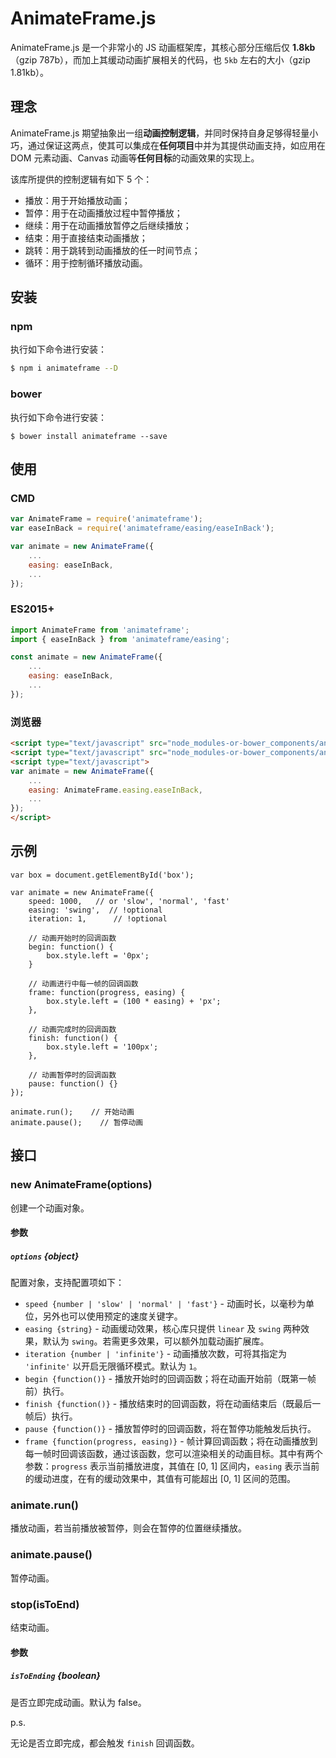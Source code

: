# AnimateFrame.js

AnimateFrame.js 是一个非常小的 JS 动画框架库，其核心部分压缩后仅 **1.8kb**（gzip 787b），而加上其缓动动画扩展相关的代码，也 `5kb` 左右的大小（gzip 1.81kb）。

## 理念

AnimateFrame.js 期望抽象出一组**动画控制逻辑**，并同时保持自身足够得轻量小巧，通过保证这两点，使其可以集成在**任何项目**中并为其提供动画支持，如应用在 DOM 元素动画、Canvas 动画等**任何目标**的动画效果的实现上。

该库所提供的控制逻辑有如下 5 个：

- 播放：用于开始播放动画；
- 暂停：用于在动画播放过程中暂停播放；
- 继续：用于在动画播放暂停之后继续播放；
- 结束：用于直接结束动画播放；
- 跳转：用于跳转到动画播放的任一时间节点；
- 循环：用于控制循环播放动画。

## 安装

### npm

执行如下命令进行安装：

```bash
$ npm i animateframe --D
```

### bower

执行如下命令进行安装：

```bower
$ bower install animateframe --save
```

## 使用

### CMD

```javascript
var AnimateFrame = require('animateframe');
var easeInBack = require('animateframe/easing/easeInBack');

var animate = new AnimateFrame({
    ...
    easing: easeInBack,
    ...
});
```

### ES2015+

```javascript
import AnimateFrame from 'animateframe';
import { easeInBack } from 'animateframe/easing';

const animate = new AnimateFrame({
    ...
    easing: easeInBack,
    ...
});
```

### 浏览器

```html
<script type="text/javascript" src="node_modules-or-bower_components/animateframe/animateframe.js"></script>
<script type="text/javascript" src="node_modules-or-bower_components/animateframe/animateframe-easing.js"></script>
<script type="text/javascript">
var animate = new AnimateFrame({
    ...
    easing: AnimateFrame.easing.easeInBack,
    ...
});
</script>
```


## 示例

```
var box = document.getElementById('box');
 
var animate = new AnimateFrame({
    speed: 1000,   // or 'slow', 'normal', 'fast'
    easing: 'swing',  // !optional
    iteration: 1,      // !optional
 
    // 动画开始时的回调函数
    begin: function() {
        box.style.left = '0px';
    }
 
    // 动画进行中每一帧的回调函数
    frame: function(progress, easing) {
        box.style.left = (100 * easing) + 'px';
    },
 
    // 动画完成时的回调函数
    finish: function() {
        box.style.left = '100px';
    },
 
    // 动画暂停时的回调函数
    pause: function() {}
});
 
animate.run();    // 开始动画
animate.pause();    // 暂停动画
```

## 接口

### new AnimateFrame(options)

创建一个动画对象。

#### 参数

##### `options` {object}

配置对象，支持配置项如下：

- `speed {number | 'slow' | 'normal' | 'fast'}` - 动画时长，以毫秒为单位，另外也可以使用预定的速度关键字。
- `easing {string}` - 动画缓动效果，核心库只提供 `linear` 及 `swing` 两种效果，默认为 `swing`。若需更多效果，可以额外加载动画扩展库。
- `iteration {number | 'infinite'}` - 动画播放次数，可将其指定为 `'infinite'` 以开启无限循环模式。默认为 `1`。
- `begin {function()}` - 播放开始时的回调函数；将在动画开始前（既第一帧前）执行。
- `finish {function()}` - 播放结束时的回调函数，将在动画结束后（既最后一帧后）执行。
- `pause {function()}` - 播放暂停时的回调函数，将在暂停功能触发后执行。
- `frame {function(progress, easing)}` - 帧计算回调函数；将在动画播放到每一帧时回调该函数，通过该函数，您可以渲染相关的动画目标。其中有两个参数：`progress` 表示当前播放进度，其值在 [0, 1] 区间内，`easing` 表示当前的缓动进度，在有的缓动效果中，其值有可能超出 [0, 1] 区间的范围。

### animate.run()

播放动画，若当前播放被暂停，则会在暂停的位置继续播放。

### animate.pause()

暂停动画。

### stop(isToEnd)

结束动画。

#### 参数

##### `isToEnding` {boolean}

是否立即完成动画。默认为 false。

p.s.

无论是否立即完成，都会触发 `finish` 回调函数。

